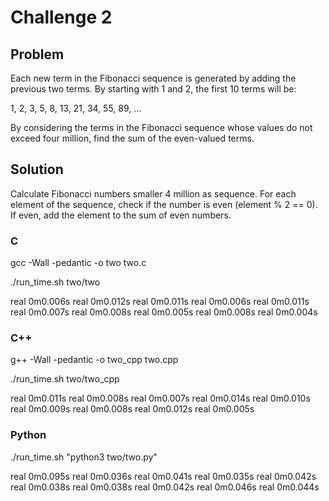 # Challenge 2

## Problem

Each new term in the Fibonacci sequence is generated by adding the previous two terms. By starting with 1 and 2, the first 10 terms will be:

1, 2, 3, 5, 8, 13, 21, 34, 55, 89, ...

By considering the terms in the Fibonacci sequence whose values do not exceed four million, find the sum of the even-valued terms.

## Solution 

Calculate Fibonacci numbers smaller 4 million as sequence.
For each element of the sequence, check if the number is even (element % 2 == 0).
If even, add the element to the sum of even numbers.

### C

gcc -Wall -pedantic -o two two.c

./run_time.sh two/two

real    0m0.006s
real    0m0.012s
real    0m0.011s
real    0m0.006s
real    0m0.011s
real    0m0.007s
real    0m0.008s
real    0m0.005s
real    0m0.008s
real    0m0.004s

### C++

g++ -Wall -pedantic -o two_cpp two.cpp

./run_time.sh two/two_cpp 

real    0m0.011s
real    0m0.008s
real    0m0.007s
real    0m0.014s
real    0m0.010s
real    0m0.009s
real    0m0.008s
real    0m0.012s
real    0m0.005s

### Python

./run_time.sh "python3 two/two.py"

real    0m0.095s
real    0m0.036s
real    0m0.041s
real    0m0.035s
real    0m0.042s
real    0m0.038s
real    0m0.038s
real    0m0.042s
real    0m0.046s
real    0m0.044s
